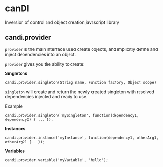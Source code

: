 # canDI
Inversion of control and object creation javascript library

## candi.provider
`provider` is the main interface used create objects, and implicitly define and inject dependencies into an object. 

`provider` gives you the ability to create:

**Singletons**

`candi.provider.singleton(String name, Function factory, Object scope)`

`singleton` will create and return the newly created singleton with resolved dependencies injected and ready to use.

Example:
```
candi.provider.singleton('mySingleton', function(dependency1, dependency2) { ... });
```

**Instances** 
```
candi.provider.instance('myInstance', function(dependency1, otherArg1, otherArg2) {...});
```
**Variables** 
```
candi.provider.variable('myVariable', 'hello');
```

